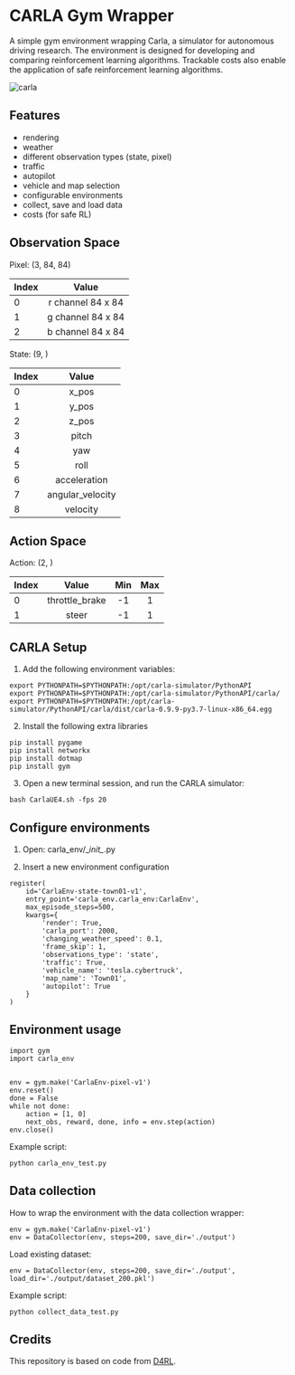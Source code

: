 # CARLA Gym Wrapper
A simple gym environment wrapping Carla, a simulator for autonomous driving research. The environment is designed for developing and comparing reinforcement learning algorithms. Trackable costs also enable the application of safe reinforcement learning algorithms.

![carla](https://user-images.githubusercontent.com/62486916/130417542-5067c3f6-57de-4295-a572-15a13493f5b5.png)

## Features
- rendering
- weather
- different observation types (state, pixel)
- traffic
- autopilot
- vehicle and map selection
- configurable environments
- collect, save and load data
- costs (for safe RL)

## Observation Space
Pixel: (3, 84, 84)

| Index         | Value             |
| ------------- |:-----------------:|
| 0             | r channel 84 x 84 |
| 1             | g channel 84 x 84 |
| 2             | b channel 84 x 84 |

State: (9, )

| Index         | Value             |
| ------------- |:-----------------:|
| 0             | x_pos             |
| 1             | y_pos             |
| 2             | z_pos             |
| 3             | pitch             |
| 4             | yaw               |
| 5             | roll              |
| 6             | acceleration      |
| 7             | angular_velocity  |
| 8             | velocity          |

## Action Space
Action: (2, )

| Index         | Value             | Min               | Max               |
| ------------- |:-----------------:|:-----------------:|:-----------------:|
| 0             | throttle_brake    | -1                | 1                 |
| 1             | steer             | -1                | 1                 |

## CARLA Setup
1. Add the following environment variables:  
```
export PYTHONPATH=$PYTHONPATH:/opt/carla-simulator/PythonAPI
export PYTHONPATH=$PYTHONPATH:/opt/carla-simulator/PythonAPI/carla/
export PYTHONPATH=$PYTHONPATH:/opt/carla-simulator/PythonAPI/carla/dist/carla-0.9.9-py3.7-linux-x86_64.egg
```
2. Install the following extra libraries  
```
pip install pygame
pip install networkx
pip install dotmap
pip install gym
```

3. Open a new terminal session, and run the CARLA simulator:  
```
bash CarlaUE4.sh -fps 20
```

## Configure environments
1. Open: carla_env/\__init\__.py

2. Insert a new environment configuration
```
register(
    id='CarlaEnv-state-town01-v1',
    entry_point='carla_env.carla_env:CarlaEnv',
    max_episode_steps=500,
    kwargs={
        'render': True,
        'carla_port': 2000,
        'changing_weather_speed': 0.1,
        'frame_skip': 1,
        'observations_type': 'state',
        'traffic': True,
        'vehicle_name': 'tesla.cybertruck',
        'map_name': 'Town01',
        'autopilot': True
    }
)
```

## Environment usage
```
import gym
import carla_env


env = gym.make('CarlaEnv-pixel-v1')
env.reset()
done = False
while not done:
    action = [1, 0]
    next_obs, reward, done, info = env.step(action)
env.close()
```

Example script:
```
python carla_env_test.py
```

## Data collection
How to wrap the environment with the data collection wrapper:
```
env = gym.make('CarlaEnv-pixel-v1')
env = DataCollector(env, steps=200, save_dir='./output')
```

Load existing dataset:
```
env = DataCollector(env, steps=200, save_dir='./output', load_dir='./output/dataset_200.pkl')
```

Example script:
```
python collect_data_test.py
```

## Credits
This repository is based on code from [D4RL](https://github.com/rail-berkeley/d4rl).
